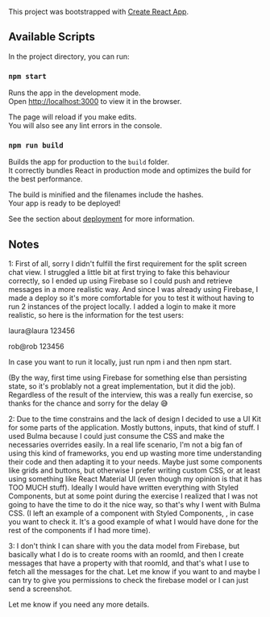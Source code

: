 This project was bootstrapped with [Create React App](https://github.com/facebook/create-react-app).

## Available Scripts

In the project directory, you can run:

### `npm start`

Runs the app in the development mode.<br />
Open [http://localhost:3000](http://localhost:3000) to view it in the browser.

The page will reload if you make edits.<br />
You will also see any lint errors in the console.

### `npm run build`

Builds the app for production to the `build` folder.<br />
It correctly bundles React in production mode and optimizes the build for the best performance.

The build is minified and the filenames include the hashes.<br />
Your app is ready to be deployed!

See the section about [deployment](https://facebook.github.io/create-react-app/docs/deployment) for more information.

## Notes
1: First of all, sorry I didn't fulfill the first requirement for the split screen chat view. 
I struggled a little bit at first trying to fake this behaviour correctly, so I ended up using Firebase so I could push and retrieve messages in a more realistic way. 
And since I was already using Firebase, I made a deploy so it's more comfortable for you to test it without having to run 2 instances of the project locally. 
I added a login to make it more realistic, so here is the information for the test users:

laura@laura
123456

rob@rob
123456

In case you want to run it locally, just run npm i and then npm start.

(By the way, first time using Firebase for something else than persisting state, so it's problably not a great implementation, but it did the job).
Regardless of the result of the interview, this was a really fun exercise, so thanks for the chance and sorry for the delay 😅

2: Due to the time constrains and the lack of design I decided to use a UI Kit for some parts of the application.
Mostly buttons, inputs, that kind of stuff. 
I used Bulma because I could just consume the CSS and make the necessaries overrides easily. 
In a real life scenario, I'm not a big fan of using this kind of frameworks, you end up wasting more time understanding their code and then adapting it to your needs. Maybe just some components like grids and buttons, but otherwise I prefer writing custom CSS, or at least using something like React Material UI (even though my opinion is that it has TOO MUCH stuff). 
Ideally I would have written everything with Styled Components, but at some point during the exercise I realized that I was not going to have the time to do it the nice way, so that's why I went with Bulma CSS. 
(I left an example of a component with Styled Components, <Message>, in case you want to check it. It's a good example of what I would have done for the rest of the components if I had more time).


3: I don't think I can share with you the data model from Firebase, but basically what I do is to create rooms with an roomId, and then I create messages that have a property with that roomId, and that's what I use to fetch all the messages for the chat. 
Let me know if you want to and maybe I can try to give you permissions to check the firebase model or I can just send a screenshot. 


Let me know if you need any more details.
